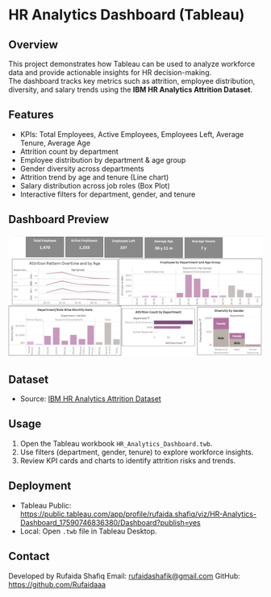# HR Analytics Dashboard (Tableau)

## Overview

This project demonstrates how Tableau can be used to analyze workforce data and provide actionable insights for HR decision-making.  
The dashboard tracks key metrics such as attrition, employee distribution, diversity, and salary trends using the **IBM HR Analytics Attrition Dataset**.

## Features

- KPIs: Total Employees, Active Employees, Employees Left, Average Tenure, Average Age
- Attrition count by department
- Employee distribution by department & age group
- Gender diversity across departments
- Attrition trend by age and tenure (Line chart)
- Salary distribution across job roles (Box Plot)
- Interactive filters for department, gender, and tenure

## Dashboard Preview

![HR Analytics Dashboard](images/dashboard.png)

## Dataset

- Source: [IBM HR Analytics Attrition Dataset](https://www.kaggle.com/datasets/pavansubhasht/ibm-hr-analytics-attrition-dataset)

## Usage

1. Open the Tableau workbook `HR_Analytics_Dashboard.twb`.
2. Use filters (department, gender, tenure) to explore workforce insights.
3. Review KPI cards and charts to identify attrition risks and trends.

## Deployment

- Tableau Public: https://public.tableau.com/app/profile/rufaida.shafiq/viz/HR-Analytics-Dashboard_17590746836380/Dashboard?publish=yes
- Local: Open `.twb` file in Tableau Desktop.

## Contact

Developed by Rufaida Shafiq
Email: rufaidashafik@gmail.com
GitHub: https://github.com/Rufaidaaa

